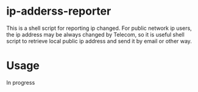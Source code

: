 # ip-adderss-reporter
This is a shell script for reporting ip changed.
For public network ip users, the ip address may be always changed by Telecom, so it is useful shell script to retrieve local public ip address and send it by email or other way.

# Usage
In progress


